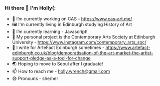 ### Hi there 👋 I'm Holly(:
- 🔭 I’m currently working on CAS - https://www.cas-art.me/
- 🖼 I'm currently living in Edinburgh studying History of Art
- 🌱 I’m currently learning - Javascript!
- 💞 My personal project is the Contemporary Arts Society at Edinburgh University - https://www.instagram.com/contemporary_arts_soc/
- 📝 I write for ArteFact Edinburgh sometimes - https://www.artefact-edinburgh.co.uk/blog/democratisation-of-the-art-market-the-artist-support-pledge-as-a-tool-for-change
- 🌏 Hoping to move to Seoul after I graduate!
- 📫 How to reach me - holly.wrench@gmail.com
- 😄 Pronouns - she/her
